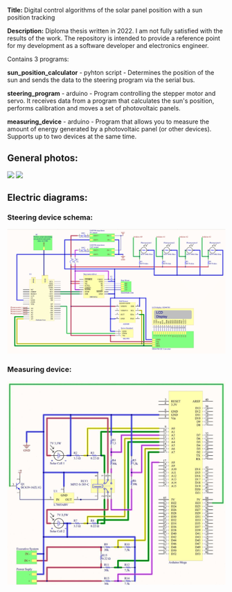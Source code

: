 
**Title:** Digital control algorithms of the solar panel position with a sun position tracking

**Description:**
  Diploma thesis written in 2022. I am not fully satisfied with the results of the work. The repository is intended to provide a reference point for my development as a software developer and electronics engineer.

Contains 3 programs:

**sun_position_calculator** - pyhton script -
 Determines the position of the sun and sends the data to the steering program via the serial bus.
  
  **steering_program** - arduino - Program controlling the stepper motor and servo. It receives data from a program that calculates the sun's position, performs calibration and moves a set of photovoltaic panels.
  
  **measuring_device** - arduino -  Program that allows you to measure the amount of energy generated by a photovoltaic panel (or other devices). Supports up to two devices at the same time.


<h2>General photos:</h2>

![](generalPhoto2.jpg)
![](generalPhoto1.jpg)

<h2>Electric diagrams:</h2>

<h3>Steering device schema:</h3>

![](shcema1.png)

<h3>Measuring device:</h3>

![](schema2.jpg)
